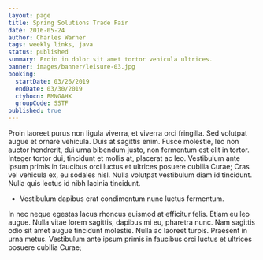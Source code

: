 ```yaml
---
layout: page
title: Spring Solutions Trade Fair
date: 2016-05-24
author: Charles Warner
tags: weekly links, java
status: published
summary: Proin in dolor sit amet tortor vehicula ultrices.
banner: images/banner/leisure-03.jpg
booking:
  startDate: 03/26/2019
  endDate: 03/30/2019
  ctyhocn: BMNGAHX
  groupCode: SSTF
published: true
---
```

Proin laoreet purus non ligula viverra, et viverra orci fringilla. Sed volutpat augue et ornare vehicula. Duis at sagittis enim. Fusce molestie, leo non auctor hendrerit, dui urna bibendum justo, non fermentum est elit in tortor. Integer tortor dui, tincidunt et mollis at, placerat ac leo. Vestibulum ante ipsum primis in faucibus orci luctus et ultrices posuere cubilia Curae; Cras vel vehicula ex, eu sodales nisl. Nulla volutpat vestibulum diam id tincidunt. Nulla quis lectus id nibh lacinia tincidunt.

* Vestibulum dapibus erat condimentum nunc luctus fermentum.

In nec neque egestas lacus rhoncus euismod at efficitur felis. Etiam eu leo augue. Nulla vitae lorem sagittis, dapibus mi eu, pharetra nunc. Nam sagittis odio sit amet augue tincidunt molestie. Nulla ac laoreet turpis. Praesent in urna metus. Vestibulum ante ipsum primis in faucibus orci luctus et ultrices posuere cubilia Curae;
